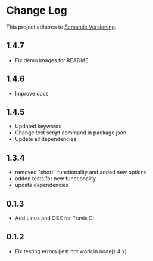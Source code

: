 # Change Log

This project adheres to [Semantic Versioning](http://semver.org/).

## 1.4.7

 - Fix demo images for README

## 1.4.6

 - Improve docs

## 1.4.5

 - Updated keywords
 - Change test script command in package.json
 - Update all dependencies

## 1.3.4

- removed "short" functionality and added new options
- added tests for new functionality
- update dependencies

## 0.1.3

- Add Linux and OSX for Travis CI

## 0.1.2

- Fix testing errors (jest not work in nodejs 4.x)
